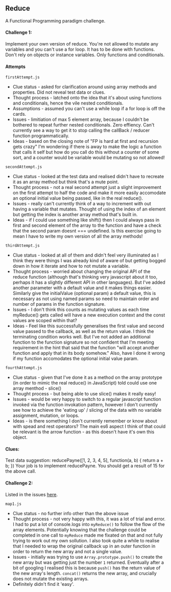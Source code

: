 ## Reduce

A Functional Programming paradigm challenge. 

#### Challenge 1:
Implement your own version of reduce. You're not allowed to mutate any variables and you can't use a for loop. It has to be done with functions. Don't rely on objects or instance variables. Only functions and conditionals. 

#### Attempts 

`firstAttempt.js`
- Clue status - asked for clarification around using array methods and properties. Did not reveal test data or clues. 
- Thought process - latched onto the idea that it's about using functions and conditionals, hence the vile nested conditionals. 
- Assumptions - assumed you can't use a while loop if a for loop is off the cards. 
- Issues - limitiation of max 5 element array, because I couldn't be bothered to repeat further nested conditionals. Zero effiency. Can't currently see a way to get it to stop calling the callBack / reducer function programmatically.
- Ideas - based on the closing note of "FP is hard at first and recursion gets crazy" I'm wondering if there is away to make the logic a function that calls it self but how do you call do this without a counter of some sort, and a counter would be variable would be mutating so not allowed!

`secondAttempt.js`
- Clue status - looked at the test data and realised didn't have to recreate it as an array method but think that's a mute point. 
- Thought process - not a real second attempt just a slight improvement on the first attempt to half the code and make it more easily accomodate an optional initial value being passed, like in the real reduce(). 
- Issues - really can't currently think of a way to increment with out having a variable that mutates. Thought of using the index of an element but getting the index is another array method that's built in. 
- Ideas - if I could use something like shift() then I could always pass in first and second element of the array to the function and have a check that the second param doesnt === undefined. Is this exercise going to mean I have to write my own version of all the array methods! 

`thirdAttempt.js`
- Clue status - looked at all of them and didn't feel very illuminated as I think they were things I was already kind of aware of but getting bogged down in how it iterate and how to not mutate a variable.  
- Thought process - worried about changing the original API of the reduce function (although that's thinking very javascript about it too, perhaps it has a slightly different API in other languages). But I've added another parameter with a default value and it makes things easier. Similarly give the initialValue (optional param) a default value, this is necessary as not using named params so need to maintain order and number of params in the function signature. 
- Issues - I don't think this counts as mutating values as each time myReduce() gets called will have a new execution context and the const values are scoped within that? 
- Ideas - Feel like this successfully generalises the first value and second value passed to the callback, as well as the return value. I think the terminating condition works well. But I've not added an additional function to the function signature so not confident that I'm meeting requirement in the hint that said that the function "will accept another function and apply that in its body somehow." Also, have I done it wrong if my function accomodates the optional initial value param.

`fourthAttempt.js`
- Clue status - given that I've done it as a method on the array prototype (in order to mimic the real reduce() in JavaScript) told could use one array menthod - slice()
- Thought process - but being able to use slice() makes it really easy!
- Issues - would be very happy to switch to a regular javascript function invoked via the function invokation pattern, however I don't currently see how to achieve the 'eating up' / slicing of the data with no variable assignment, mutation, or loops.
- Ideas - is there something I don't currently remember or know about with spead and rest operators? The main es6 aspect I think of that could be relevant is the arrow function - as this doesn't have it's own this object.

#### Clues:

Test data suggestion:
reducePayne([1, 2, 3, 4, 5], function(a, b) { return a + b; })
Your job is to implement reducePayne. You should get a result of 15 for the above call.

#### Challenge 2:
Listed in the issues [here](https://github.com/CLTPayne/reduce/issues/2). 

`map1.js`
- Clue status - no further info other than the above issue
- Thought process - not very happy with this, it was a lot of trial and error. I had to put a lot of console.logs into `myReduce()` to follow the flow of the array elements. Potentially knowing that the challenge could be completed in one call to `myReduce` made me fixated on that and not fully trying to work out my own sollution. I also took quite a while to realise that I needed to wrap the original callback up in an outer function in order to return the new array and not a single value. 
- Issues - initially was trying to use `Array.prototype.push()` to create the new array but was getting just the number `1` returned. Eventually after a bit of googling I realised this is because `push()` has the return value of the new array's length. `concat()` returns the new array, and crucially does not mutate the existing arrays. 
- Definitely didn't find it 'easy'. 


